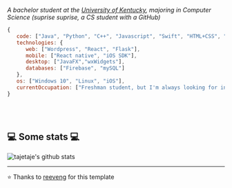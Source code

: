 <p><em>A bachelor student at the <a href="https://www.uky.edu">University of Kentucky</a>, majoring in Computer Science (suprise suprise, a CS student with a GitHub)</br>
</em></p>


```javascript
{
   code: ["Java", "Python", "C++", "Javascript", "Swift", "HTML+CSS", "PHP"],
   technologies: {
      web: ["Wordpress", "React", "Flask"],
      mobile: ["React native", "iOS SDK"],
      desktop: ["JavaFX","wxWidgets"],
      databases: ["Firebase", "mySQL"]
   },
   os: ["Windows 10", "Linux", "iOS"],
   currentOccupation: ["Freshman student, but I'm always looking for internships/co-ops and any other opportunities"]
}
```
</br></br>
<h2>💻 Some stats 💻</h2>

![tajetaje's github stats](https://github-readme-stats.vercel.app/api?username=tajetaje&show_icons=true&title_color=fff&icon_color=79ff97&text_color=9f9f9f&bg_color=151515)

---

⭐️ Thanks to [reeveng](https://github.com/reeveng) for this template
